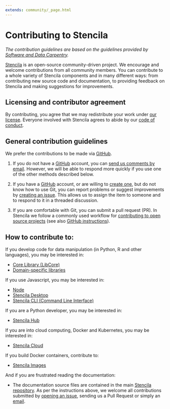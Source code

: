 ```yaml
---
extends: community/_page.html
---
```


# Contributing to Stencila

*The contribution guidelines are based on the guidelines provided by [Software and Data Carpentry](http://carpentries.org).*

[Stencila][stencila-site] is an open-source community-driven project. We encourage
and welcome contributions from all community members. You can contribute to a
whole variety of Stencila components and in many different ways: from
contributing new source code and documentation, to providing feedback on
Stencila and making suggestions for improvements.

## Licensing and contributor agreement

By contributing,
you agree that we may redistribute your work under [our license](LICENSE).
Everyone involved with Stencila
agrees to abide by our [code of conduct][conduct].


## General contribution guidelines

We prefer the contributions to be made via [GitHub][github].

1.  If you do not have a [GitHub][github] account,
    you can [send us comments by email][contact].
    However,
    we will be able to respond more quickly if you use one of the other methods described below.

2.  If you have a [GitHub][github] account,
    or are willing to [create one][github-join],
    but do not know how to use Git,
    you can report problems or suggest improvements by [creating an issue][issues].
    This allows us to assign the item to someone
    and to respond to it in a threaded discussion.

3.  If you are comfortable with Git,
    you can submit a pull request (PR).
    In Stencila we follow a commonly used workflow
    for [contributing to open source projects][how-contribute]
    (see also [GitHub instructions][github-flow]).

## How to contribute to:

If you develop code for data manipulation (in Python, R and other languages), you may be interested in:
* [Core Library (LibCore)][libcore-contribute]
* [Domain-specific libraries][libraries-contribute]

If you use Javascript, you may be interested in:
* [Node][node-contribute]
* [Stencila Desktop][desktop-contribute]
* [Stencila CLI (Command Line Interface)][cli-contribute]

If you are a Python developer, you may be interested in:
* [Stencila Hub][hub-contribute]

If you are into cloud computing, Docker and Kubernetes, you may be interested in:
* [Stencila Cloud][cloud-contribute]

If you build Docker containers, contribute to:
* [Stencila Images][images-contribute]

And if you are frustrated reading the documentation:
* The documentation source
files are contained in the main [Stencila repository][stencila-repo]. As per the instructions
above, we welcome all contributions submitted by [opening an issue](https://github.com/stencila/stencila/issues),
sending us a Pull Request or simply an [email][contact].



[contact]: mailto:hello@stenci.la
[conduct]: https://github.com/stencila/policies/blob/master/CONDUCT.md
[community-forum]: https://github.com/stencila/libcore/blob/master/docs/community.stenci.la
[github]: http://github.com
[github-flow]: https://guides.github.com/introduction/flow/
[github-join]: https://github.com/join
[issues]: https://help.github.com/articles/creating-an-issue/
[how-contribute]: https://egghead.io/series/how-to-contribute-to-an-open-source-project-on-github
[stencila-site]: http://stenci.la/
[stencila-repo]: https://github.com/stencila/stencila
[stencila-twitter]: https://twitter.com/stencila
[stencila-gitter]: https://gitter.im/stencila/stencila/
[markdown]: https://daringfireball.net/projects/markdown
[libcore-contribute]: https://github.com/stencila/libcore/blob/master/CONTRIBUTING.md
[libraries-contribute]: computation/functions.md#domain-specific-libraries
[new-functions]: computation/functions.md#adding-new-functions
[node-contribute]: https://github.com/stencila/node/CONTRIBUTING.md
[desktop-contribute]: https://github.com/stencila/desktop/blob/master/CONTRIBUTING.md
[cli-contribute]: https://github.com/stencila/cli/CONTRIBUTING.md
[hub-contribute]: https://github.com/stencila/hub/CONTRIBUTING.md
[cloud-contribute]: https://github.com/stencila/cloud/CONTRIBUTING.md
[images-contribute]: https://github.com/stencila/images/CONTRIBUTING.md
